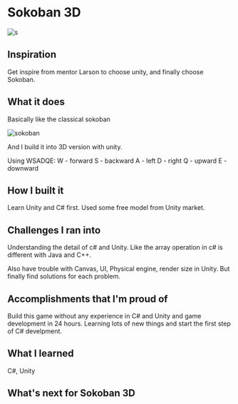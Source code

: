 Sokoban 3D
=====

![s](https://challengepost-s3-challengepost.netdna-ssl.com/photos/production/software_photos/000/722/665/datas/gallery.jpg)



## Inspiration

Get inspire from mentor Larson to choose unity, and finally choose Sokoban.

## What it does
Basically like the classical sokoban

![sokoban](https://upload.wikimedia.org/wikipedia/commons/4/4b/Sokoban_ani.gif)

And I build it into 3D version with unity.

Using WSADQE:
W - forward
S - backward
A - left
D - right
Q - upward
E - downward

## How I built it

Learn Unity and C# first. Used some free model from Unity market.

## Challenges I ran into

Understanding the detail of c# and Unity. Like the array operation in c# is different with Java and C++.

Also have trouble with Canvas, UI, Physical engine, render size in Unity. But finally find solutions for each problem.

## Accomplishments that I'm proud of

Build this game without any experience in C# and Unity and game development in 24 hours. Learning lots of new things and start the first step of C# develpment.

## What I learned

C#, Unity

## What's next for Sokoban 3D
